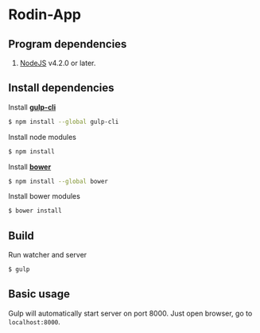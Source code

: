 # Rodin-App

## Program dependencies
1. [NodeJS](https://nodejs.org/en/) v4.2.0 or later.

## Install dependencies
Install [**gulp-cli**](https://github.com/gulpjs/gulp/blob/master/docs/getting-started.md)
```sh
$ npm install --global gulp-cli
```
Install node modules
```sh
$ npm install
```
Install [**bower**](https://github.com/bower/bower/blob/master/README.md)
```sh
$ npm install --global bower
```
Install bower modules
```sh
$ bower install
```

## Build
Run watcher and server
```sh
$ gulp
```

## Basic usage
Gulp will automatically start server on port 8000. Just open browser, go to ```localhost:8000```.